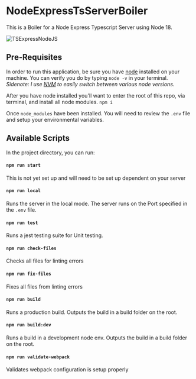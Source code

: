 # NodeExpressTsServerBoiler

This is a Boiler for a Node Express Typescript Server using Node 18.

![TSExpressNodeJS](https://miro.medium.com/max/878/0*a6oSE8C5z6SjVtjj.png)

## Pre-Requisites

In order to run this application, be sure you have [node](https://nodejs.org/en/) installed on your machine.
You can verify you do by typing `node -v` in your terminal.
_Sidenote: I use [NVM](https://github.com/nvm-sh/nvm#intro) to easily switch between various node versions._

After you have node installed you'll want to enter the root of this repo, via terminal, and install all node modules. `npm i`

Once `node_modules` have been installed. You will need to review the `.env` file and setup your environmental variables.

## Available Scripts

In the project directory, you can run:

#### `npm run start`

This is not yet set up and will need to be set up dependent on your server

#### `npm run local`

Runs the server in the local mode.
The server runs on the Port specified in the `.env` file.

#### `npm run test`

Runs a jest testing suite for Unit testing.

#### `npm run check-files`

Checks all files for linting errors

#### `npm run fix-files`

Fixes all files from linting errors

#### `npm run build`

Runs a production build.
Outputs the build in a build folder on the root.

#### `npm run build:dev`

Runs a build in a development node env.
Outputs the build in a build folder on the root.

#### `npm run validate-webpack`

Validates webpack configuration is setup properly
